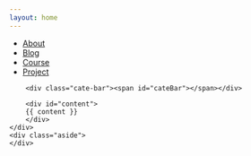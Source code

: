 ```yaml
---
layout: home
---
```


<div class="index-content blog">
    <div class="section">
        <ul class="artical-cate">
            <li class="on"><a href="/"><span>About</span></a></li>
            <li><a href="/blog"><span>Blog</span></a></li>
            <li><a href="/course"><span>Course</span></a></li>
            <li><a href="/project"><span>Project</span></a></li>
        </ul>

        <div class="cate-bar"><span id="cateBar"></span></div>

        <div id="content">
        {{ content }}
        </div>
    </div>
    <div class="aside">
    </div>
</div>
